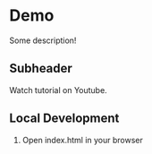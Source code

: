 # Demo

Some description!


## Subheader

Watch tutorial on Youtube.
## Local Development

1.  Open index.html in your browser